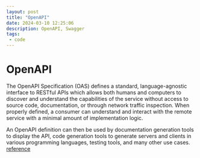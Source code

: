 ```yaml
---
layout: post
title: "OpenAPI"
date: 2024-03-10 12:25:06
description: OpenAPI, Swagger 
tags:
 - code
---
```


# OpenAPI
The OpenAPI Specification (OAS) defines a standard, language-agnostic interface to RESTful APIs which allows both humans and computers to discover and understand the capabilities of the service without access to source code, documentation, or through network traffic inspection. When properly defined, a consumer can understand and interact with the remote service with a minimal amount of implementation logic.

An OpenAPI definition can then be used by documentation generation tools to display the API, code generation tools to generate servers and clients in various programming languages, testing tools, and many other use cases.
[reference](https://swagger.io/docs/specification/v3_0/about/)

